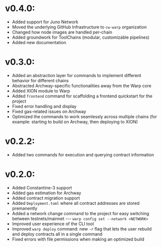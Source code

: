# v0.4.0:

- Added support for Juno Network
- Moved the underlying GitHub Infrastructure to `cw-warp` organization
- Changed how node images are handled per-chain
- Added groundwork for ToolChains (modular, customizable pipelines)
- Added new documentation


# v0.3.0:

- Added an abstraction layer for commands to implement different behavior for different chains
- Abstracted Archway-specific functionalities away from the Warp core
- Added XION module to Warp
- Added `frontend` command for scaffolding a frontend quickstart for the project
- Fixed error handling and display
- Fixed gas-related issues on Archway
- Optimized the commands to work seamlessly across multiple chains (for example: starting to build on Archway, then deploying to XION)

# v0.2.2:

- Added two commands for execution and querying contract information

# v0.2.0:

- Added Constantine-3 support
- Added gas estimation for Archway
- Added contract migration support
- Added `Deployment.toml` where all contract addresses are stored premanently
- Added a network change command to the project for easy switching between testnets/mainnet --- `warp config set --network <NETWORK>`
- Improved user experience of the CLI tool
- Improved `warp deploy` command: new `-r` flag that lets the user rebuild and deploy contracts all in a single command
- Fixed errors with file permissions when making an optimized build
